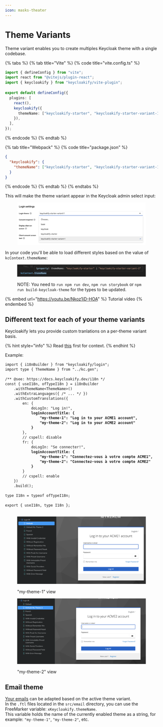 ```yaml
---
icon: masks-theater
---
```


# Theme Variants

Theme variant enables you to create multiples Keycloak theme with a single codebase.

{% tabs %}
{% tab title="Vite" %}
{% code title="vite.config.ts" %}
```typescript
import { defineConfig } from "vite";
import react from "@vitejs/plugin-react";
import { keycloakify } from "keycloakify/vite-plugin";

export default defineConfig({
  plugins: [
    react(),
    keycloakify({
      themeName: ["keycloakify-starter", "keycloakify-starter-variant-1"],
    }),
  ],
});
```
{% endcode %}
{% endtab %}

{% tab title="Webpack" %}
{% code title="package.json" %}
```json
{
  "keycloakify": {
    "themeName": ["keycloakify-starter", "keycloakify-starter-variant-1"]
  }
}
```
{% endcode %}
{% endtab %}
{% endtabs %}

This will make the theme variant appear in the Keycloak admin select input:

<figure><img src="../.gitbook/assets/image (105).png" alt=""><figcaption></figcaption></figure>

In your code you'll be able to load different styles based on the value of `kcContext.themeName`:

<figure><img src="../.gitbook/assets/image (66).png" alt=""><figcaption><p>NOTE: You need to <code>run npm run dev</code>, <code>npm run storybook</code> or <code>npm run build-keycloak-theme</code> for the types to be updated.</p></figcaption></figure>

{% embed url="https://youtu.be/Nkoz1iD-HOA" %}
Tutorial video
{% endembed %}

## Different text for each of your theme variants

Keycloakify lets you provide custom tranlations on a per-theme variant basis.

{% hint style="info" %}
Read [this](i18n/adding-new-translation-messages-or-changing-the-default-ones.md) first for context.
{% endhint %}

Example:

<pre class="language-typescript"><code class="lang-typescript">import { i18nBuilder } from "keycloakify/login";
import type { ThemeName } from "../kc.gen";

/** @see: https://docs.keycloakify.dev/i18n */
const { useI18n, ofTypeI18n } = i18nBuilder
    .withThemeName&#x3C;ThemeName>()
    .withExtraLanguages({ /* ... */ })
    .withCustomTranslations({
        en: {
            doLogIn: "Log in!",
<strong>            loginAccountTitle: {
</strong><strong>                "my-theme-1": "Log in to your ACME1 account",
</strong><strong>                "my-theme-2": "Log in to your ACME2 account"
</strong><strong>            }
</strong>        },
        // cspell: disable
        fr: {
            doLogIn: "Se connecter!",
<strong>            loginAccountTitle: {
</strong><strong>                "my-theme-1": "Connectez-vous à votre compte ACME1",
</strong><strong>                "my-theme-2": "Connectez-vous à votre compte ACME2"
</strong><strong>            }
</strong>        }
        // cspell: enable
    })
    .build();

type I18n = typeof ofTypeI18n;

export { useI18n, type I18n };

</code></pre>

<figure><img src="../.gitbook/assets/image (32).png" alt=""><figcaption><p>"my-theme-1" view</p></figcaption></figure>

<figure><img src="../.gitbook/assets/image (33).png" alt=""><figcaption><p>"my-theme-2" view</p></figcaption></figure>

## Email theme

[Your emails](theme-variants.md#email-theme) can be adapted based on the active theme variant.\
In the `.ftl` files located in the `src/email` directory, you can use the FreeMarker variable: `xKeycloakify.themeName`.\
This variable holds the name of the currently enabled theme as a string, for example: `"my-theme-1"`, `"my-theme-2"`, etc.
